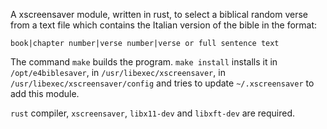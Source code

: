 A xscreensaver module, written in rust, to select a biblical random verse from a text file which contains the Italian version of the bible in the format:

    book|chapter number|verse number|verse or full sentence text

The command `make` builds the program. `make install` installs it in `/opt/e4biblesaver`, in `/usr/libexec/xscreensaver`, in `/usr/libexec/xscreensaver/config` and tries to update `~/.xscreensaver` to add this module. 

`rust` compiler, `xscreensaver`, `libx11-dev` and `libxft-dev` are required.  
